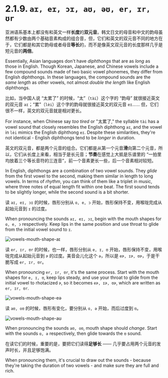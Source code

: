 # 2.1.9. `aɪ, eɪ, ɔɪ, aʊ, əʊ, er, ɪr, ʊr`

亚洲语系基本上都没有和英文一样**长度**的**双元音**。韩文日文的母音和中文的韵母虽然都有少数由两个基础音素构成的组合音，但，它们和英文的双元音不同的地方在于，它们都是和其它韵母或者母音**等长**的，而不是像英文双元音的长度那样几乎是短元音的**两倍**。

Essentially, Asian languages don't have *diphthongs* that are as *long* as those in English. Though Korean, Japanese, and Chinese vowels include a few compound sounds made of two basic vowel phonemes, they differ from English diphthongs. In these languages, the compound sounds are the *same length* as other vowels, not almost *double the length* like English diphthongs.

比如，当中国人说 “太累了” 的时候，“太”（`tài`）这个字的 “韵母” 就很接近英文的双元音 `aɪ`；“累”（`lèi`）这个字的韵母就很接近英文的双元音 `eɪ`…… 但，它们很不一样，英文的双元音就是相对更长。

For instance, when Chinese say *too tired* or "太累了," the syllable `tài` has a vowel sound that closely resembles the English diphthong `aɪ`, and the vowel in `lèi` mimics the English diphthong `eɪ`. Despite these similarities, they're not identical - English diphthongs tend to be *longer* in duration.

英文的双元音，都是两个元音的组合。它们都是从第一个元音**滑**向第二个元音，所以，它们从长度上来看，相当于是长元音；**节奏**在感觉上大抵是乐谱里的 “一拍里均放着三个等长音符的三连音”，前一个音素更长一些，后一个音素相对较短。

In English, diphthongs are a combination of two vowel sounds. They *glide* from the first vowel to the second, making them similar in length to long vowels. In terms of *rhythm*, you can think of them like a triplet in music, where three notes of equal length fit within one beat. The first sound tends to be slightly longer, while the second sound is a bit shorter.

读 `aɪ, eɪ, ɔɪ` 的时候，唇形分别从 `ɑ, e, ɔ` 开始，唇形保持不变，用喉咙完成从起始元音到 `ɪ` 的过度。

When pronouncing the sounds `aɪ, eɪ, ɔɪ`, begin with the mouth shapes for `ɑ, e, ɔ` respectively. Keep lips in the same position and use throat to glide from the initial vowel sound to `ɪ`.

![vowels-mouth-shape-aɪ](/images/vowels-mouth-shape-aɪ.svg)

读 `er, ɪr, ʊr` 的时候，也一样，唇形分别从 `e, ɪ, ʊ` 开始，唇形保持不变，用喉咙完成从起始元音到 `ɚ` 的过度。美音会儿化这个 `ə`，所以是 `eɚ, ɪɚ, ʊɚ`，于是干脆写成 `er, ɪr, ʊr`。

When pronouncing `er, ɪr, ʊr`, it's the same process. Start with the mouth shapes for `e, ɪ, ʊ`, keep lips steady, and use your throat to glide from the initial vowel to rhotacized `ɚ`, so it becomes `eɚ, ɪɚ, ʊɚ`, which are written as `er, ɪr, ʊr`.

![vowels-mouth-shape-eə](/images/vowels-mouth-shape-eə.svg)

读 `aʊ, oʊ` 的时候，唇形有变化，要分别从 `ɑ, ə` 开始，而后过度到 `ʊ`。

![vowels-mouth-shape-aʊ](/images/vowels-mouth-shape-aʊ.svg)

When pronouncing the sounds `aʊ, oʊ`, mouth shape should *change*. Start with the sounds `ɑ, ə` respectively, then glide towards the `ʊ` sound.

在读它们的时候，重要的是，要把它们读得**足够长** —— 几乎要占用两个元音的发声时长，并且足够饱满。

When pronouncing them, it's crucial to draw out the sounds - because they're taking the duration of two vowels - and make sure they are full and rich.
